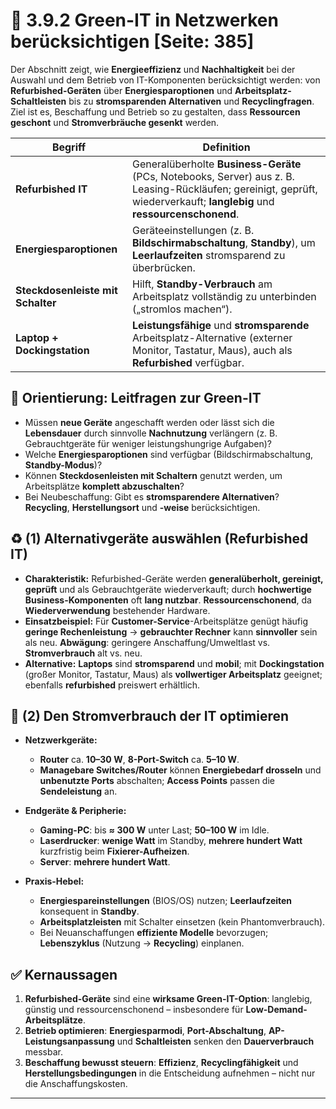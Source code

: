 # 🌱 3.9.2 Green-IT in Netzwerken berücksichtigen [Seite: 385]

Der Abschnitt zeigt, wie **Energieeffizienz** und **Nachhaltigkeit** bei der Auswahl und dem Betrieb von IT-Komponenten berücksichtigt werden: von **Refurbished-Geräten** über **Energiesparoptionen** und **Arbeitsplatz-Schaltleisten** bis zu **stromsparenden Alternativen** und **Recyclingfragen**. Ziel ist es, Beschaffung und Betrieb so zu gestalten, dass **Ressourcen geschont** und **Stromverbräuche gesenkt** werden. 

| Begriff                           | Definition                                                                                                                                                                 |
| --------------------------------- | -------------------------------------------------------------------------------------------------------------------------------------------------------------------------- |
| **Refurbished IT**                | Generalüberholte **Business-Geräte** (PCs, Notebooks, Server) aus z. B. Leasing-Rückläufen; gereinigt, geprüft, wiederverkauft; **langlebig** und **ressourcenschonend**.  |
| **Energiesparoptionen**           | Geräteeinstellungen (z. B. **Bildschirmabschaltung**, **Standby**), um **Leerlaufzeiten** stromsparend zu überbrücken.                                                     |
| **Steckdosenleiste mit Schalter** | Hilft, **Standby-Verbrauch** am Arbeitsplatz vollständig zu unterbinden („stromlos machen“).                                                                               |
| **Laptop + Dockingstation**       | **Leistungsfähige** und **stromsparende** Arbeitsplatz-Alternative (externer Monitor, Tastatur, Maus), auch als **Refurbished** verfügbar.                                 |

## 🧭 Orientierung: Leitfragen zur Green-IT

* Müssen **neue Geräte** angeschafft werden oder lässt sich die **Lebensdauer** durch sinnvolle **Nachnutzung** verlängern (z. B. Gebrauchtgeräte für weniger leistungshungrige Aufgaben)?
* Welche **Energiesparoptionen** sind verfügbar (Bildschirmabschaltung, **Standby-Modus**)?
* Können **Steckdosenleisten mit Schaltern** genutzt werden, um Arbeitsplätze **komplett abzuschalten**?
* Bei Neubeschaffung: Gibt es **stromsparendere Alternativen**? **Recycling**, **Herstellungsort** und **-weise** berücksichtigen. 

## ♻️ (1) Alternativgeräte auswählen (Refurbished IT)

* **Charakteristik:** Refurbished-Geräte werden **generalüberholt, gereinigt, geprüft** und als Gebrauchtgeräte wiederverkauft; durch **hochwertige Business-Komponenten** oft **lang nutzbar**. **Ressourcenschonend**, da **Wiederverwendung** bestehender Hardware. 
* **Einsatzbeispiel:** Für **Customer-Service**-Arbeitsplätze genügt häufig **geringe Rechenleistung** → **gebrauchter Rechner** kann **sinnvoller** sein als neu. **Abwägung**: geringere Anschaffung/Umweltlast vs. **Stromverbrauch** alt vs. neu. 
* **Alternative:** **Laptops** sind **stromsparend** und **mobil**; mit **Dockingstation** (großer Monitor, Tastatur, Maus) als **vollwertiger Arbeitsplatz** geeignet; ebenfalls **refurbished** preiswert erhältlich. 

## 🔌 (2) Den Stromverbrauch der IT optimieren

* **Netzwerkgeräte:**

  * **Router** ca. **10–30 W**, **8-Port-Switch** ca. **5–10 W**.
  * **Managebare Switches/Router** können **Energiebedarf drosseln** und **unbenutzte Ports** abschalten; **Access Points** passen die **Sendeleistung** an. 
* **Endgeräte & Peripherie:**

  * **Gaming-PC**: bis **≈ 300 W** unter Last; **50–100 W** im Idle.
  * **Laserdrucker**: **wenige Watt** im Standby, **mehrere hundert Watt** kurzfristig beim **Fixierer-Aufheizen**.
  * **Server**: **mehrere hundert Watt**. 
* **Praxis-Hebel:**

  * **Energiespareinstellungen** (BIOS/OS) nutzen; **Leerlaufzeiten** konsequent in **Standby**.
  * **Arbeitsplatzleisten** mit Schalter einsetzen (kein Phantomverbrauch).
  * Bei Neuanschaffungen **effiziente Modelle** bevorzugen; **Lebenszyklus** (Nutzung → **Recycling**) einplanen. 

## ✅ Kernaussagen

1. **Refurbished-Geräte** sind eine **wirksame Green-IT-Option**: langlebig, günstig und ressourcenschonend – insbesondere für **Low-Demand-Arbeitsplätze**. 
2. **Betrieb optimieren**: **Energiesparmodi**, **Port-Abschaltung**, **AP-Leistungsanpassung** und **Schaltleisten** senken den **Dauerverbrauch** messbar. 
3. **Beschaffung bewusst steuern**: **Effizienz**, **Recyclingfähigkeit** und **Herstellungsbedingungen** in die Entscheidung aufnehmen – nicht nur die Anschaffungskosten. 



---

